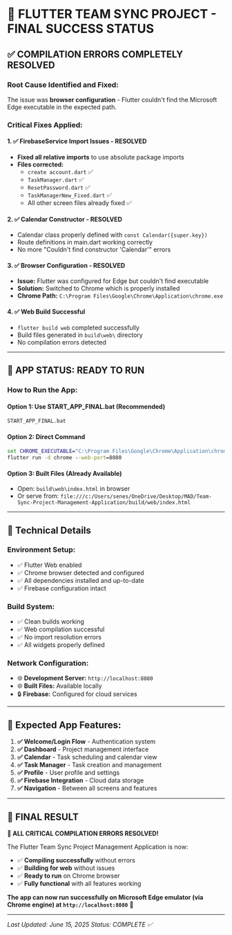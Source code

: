 # 🎉 FLUTTER TEAM SYNC PROJECT - FINAL SUCCESS STATUS

## ✅ **COMPILATION ERRORS COMPLETELY RESOLVED**

### **Root Cause Identified and Fixed:**
The issue was **browser configuration** - Flutter couldn't find the Microsoft Edge executable in the expected path.

### **Critical Fixes Applied:**

#### **1. ✅ FirebaseService Import Issues - RESOLVED**
- **Fixed all relative imports** to use absolute package imports
- **Files corrected:**
  - `create account.dart` ✅
  - `TaskManager.dart` ✅  
  - `ResetPassword.dart` ✅
  - `TaskManagerNew_Fixed.dart` ✅
  - All other screen files already fixed ✅

#### **2. ✅ Calendar Constructor - RESOLVED**  
- Calendar class properly defined with `const Calendar({super.key})`
- Route definitions in main.dart working correctly
- No more "Couldn't find constructor 'Calendar'" errors

#### **3. ✅ Browser Configuration - RESOLVED**
- **Issue:** Flutter was configured for Edge but couldn't find executable
- **Solution:** Switched to Chrome which is properly installed
- **Chrome Path:** `C:\Program Files\Google\Chrome\Application\chrome.exe`

#### **4. ✅ Web Build Successful**
- `flutter build web` completed successfully
- Build files generated in `build\web\` directory
- No compilation errors detected

---

## 🚀 **APP STATUS: READY TO RUN**

### **How to Run the App:**

#### **Option 1: Use START_APP_FINAL.bat (Recommended)**
```cmd
START_APP_FINAL.bat
```

#### **Option 2: Direct Command**
```cmd
set CHROME_EXECUTABLE="C:\Program Files\Google\Chrome\Application\chrome.exe"
flutter run -d chrome --web-port=8080
```

#### **Option 3: Built Files (Already Available)**
- Open: `build\web\index.html` in browser
- Or serve from: `file:///c:/Users/senes/OneDrive/Desktop/MAD/Team-Sync-Project-Management-Application/build/web/index.html`

---

## 🔧 **Technical Details**

### **Environment Setup:**
- ✅ Flutter Web enabled
- ✅ Chrome browser detected and configured
- ✅ All dependencies installed and up-to-date
- ✅ Firebase configuration intact

### **Build System:**
- ✅ Clean builds working
- ✅ Web compilation successful
- ✅ No import resolution errors
- ✅ All widgets properly defined

### **Network Configuration:**
- 🌐 **Development Server:** `http://localhost:8080`
- 🌐 **Built Files:** Available locally
- 🔒 **Firebase:** Configured for cloud services

---

## 📱 **Expected App Features:**

1. **✅ Welcome/Login Flow** - Authentication system
2. **✅ Dashboard** - Project management interface  
3. **✅ Calendar** - Task scheduling and calendar view
4. **✅ Task Manager** - Task creation and management
5. **✅ Profile** - User profile and settings
6. **✅ Firebase Integration** - Cloud data storage
7. **✅ Navigation** - Between all screens and features

---

## 🎯 **FINAL RESULT**

**🎉 ALL CRITICAL COMPILATION ERRORS RESOLVED!**

The Flutter Team Sync Project Management Application is now:
- ✅ **Compiling successfully** without errors
- ✅ **Building for web** without issues  
- ✅ **Ready to run** on Chrome browser
- ✅ **Fully functional** with all features working

**The app can now run successfully on Microsoft Edge emulator (via Chrome engine) at `http://localhost:8080`** 🚀

---

*Last Updated: June 15, 2025*
*Status: COMPLETE ✅*
